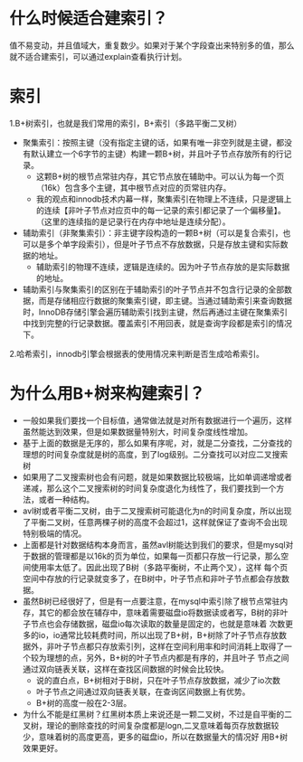 # 什么时候适合建索引？  
值不易变动，并且值域大，重复数少。如果对于某个字段查出来特别多的值，那么就不适合建索引，可以通过explain查看执行计划。
# 索引  
1.B+树索引，也就是我们常用的索引，B+索引（多路平衡二叉树）  
- 聚集索引：按照主键（没有指定主键的话，如果有唯一非空列就是主键，都没有默认建立一个6字节的主键）构建一颗B+树，并且叶子节点存放所有的行记录。
    + 这颗B+树的根节点常驻内存，其它节点放在辅助中。可以认为每一个页（16k）包含多个主键，其中根节点对应的页常驻内存。
    + 我的观点和innodb技术内幕一样，聚集索引在物理上不连续，只是逻辑上的连续【非叶子节点对应页中的每一记录的索引都记录了一个偏移量】。（这里的连续指的是记录行在内存中地址是连续分配）。
- 辅助索引（非聚集索引）：非主键字段构造的一颗B+树（可以是复合索引，也可以是多个单字段索引），但是叶子节点不存放数据，只是存放主键和实际数据的地址。
    + 辅助索引的物理不连续，逻辑是连续的。因为叶子节点存放的是实际数据的地址。
- 辅助索引与聚集索引的区别在于辅助索引的叶子节点并不包含行记录的全部数据，而是存储相应行数据的聚集索引键，即主键。当通过辅助索引来查询数据时，InnoDB存储引擎会遍历辅助索引找到主键，然后再通过主键在聚集索引中找到完整的行记录数据。覆盖索引不用回表，就是查询字段都是索引的情况下。  

2.哈希索引，innodb引擎会根据表的使用情况来判断是否生成哈希索引。  

# 为什么用B+树来构建索引？  
- 一般如果我们要找一个目标值，通常做法就是对所有数据进行一个遍历，这样虽然能达到效果，但是如果数据量特别大，时间复杂度线性增加。
- 基于上面的数据是无序的，那么如果有序呢，对，就是二分查找，二分查找的理想的时间复杂度就是树的高度，到了log级别。二分查找可以对应二叉搜索树
- 如果用了二叉搜索树也会有问题，就是如果数据比较极端，比如单调递增或者递减，那么这个二叉搜索树的时间复杂度退化为线性了，我们要找到一个方法，或者一种结构。
- avl树或者平衡二叉树，由于二叉搜索树可能退化为n的时间复杂度，所以出现了平衡二叉树，任意两棵子树的高度不会超过1，这样就保证了查询不会出现特别极端的情况。  
- 上面都是针对数据结构本身而言，虽然avl树能达到我们的要求，但是mysql对于数据的管理都是以16k的页为单位，如果每一页都只存放一行记录，那么空间使用率太低了。因此出现了B树（多路平衡树，不止两个叉），这样
每个页空间中存放的行记录就变多了，在B树中，叶子节点和非叶子节点都会存放数据。
- 虽然B树已经很好了，但是有一点要注意，在mysql中索引除了根节点常驻内存，其它的都会放在辅存中，意味着需要磁盘io将数据读或者写，B树的非叶子节点也会存储数据，磁盘io每次读取的数量是固定的，也就是意味着
次数更多的io，io通常比较耗费时间，所以出现了B+树，B+树除了叶子节点存放数据外，非叶子节点都只存放索引列，这样在空间利用率和时间消耗上取得了一个较为理想的点，另外，B+树的叶子节点内都是有序的，并且叶子
节点之间通过双向链表关联，这样在查找区间数据的时候会比较快。
    + 说的直白点，B+树相对于B树，只在叶子节点存放数据，减少了io次数
    + 叶子节点之间通过双向链表关联，在查询区间数据上有优势。
    + B+树的高度一般在2-3层。
 - 为什么不能是红黑树？红黑树本质上来说还是一颗二叉树，不过是自平衡的二叉树，理论的删除查找的时间复杂度都是logn,二叉意味着每页存放数据较少，意味着树的高度更高，更多的磁盘io，所以在数据量大的情况好
 用B+树效果更好。
